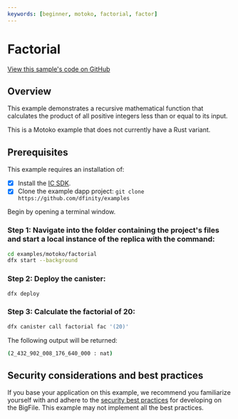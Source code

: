 ```yaml
---
keywords: [beginner, motoko, factorial, factor]
---
```


# Factorial

[View this sample's code on GitHub](https://github.com/dfinity/examples/tree/master/motoko/factorial)

## Overview

This example demonstrates a recursive mathematical function that calculates the product of all positive integers less than or equal to its input.

This is a Motoko example that does not currently have a Rust variant. 

## Prerequisites
This example requires an installation of:

- [x] Install the [IC SDK](https://thebigfile.com/docs/current/developer-docs/setup/install/index.mdx).
- [x] Clone the example dapp project: `git clone https://github.com/dfinity/examples`

Begin by opening a terminal window.

### Step 1: Navigate into the folder containing the project's files and start a local instance of the replica with the command:

```bash
cd examples/motoko/factorial
dfx start --background
```

### Step 2: Deploy the canister:

```bash
dfx deploy
```

### Step 3: Calculate the factorial of 20:

```bash
dfx canister call factorial fac '(20)'
```

The following output will be returned: 

```bash
(2_432_902_008_176_640_000 : nat)
```

## Security considerations and best practices

If you base your application on this example, we recommend you familiarize yourself with and adhere to the [security best practices](https://thebigfile.com/docs/current/references/security/) for developing on the BigFile. This example may not implement all the best practices.
